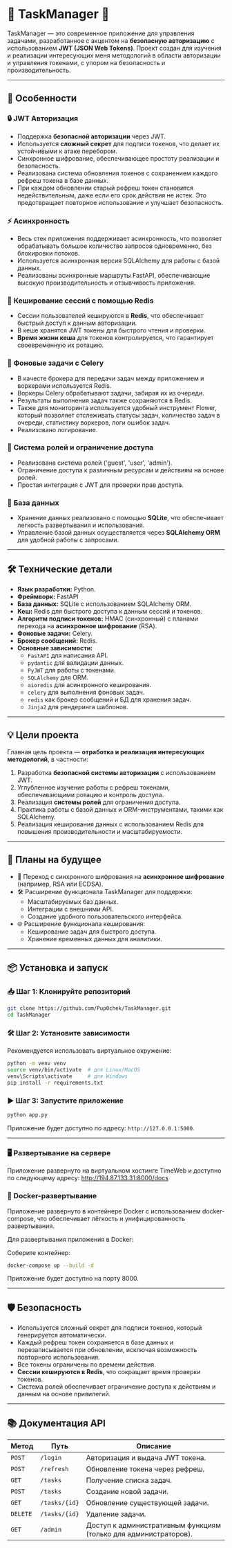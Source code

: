 
# 🌟 **TaskManager** 🌟

TaskManager — это современное приложение для управления задачами, разработанное с акцентом на **безопасную авторизацию** с использованием **JWT (JSON Web Tokens)**. Проект создан для изучения и реализации интересующих меня методологий в области авторизации и управления токенами, с упором на безопасность и производительность.

---

## 🚀 **Особенности**

### 🔒 **JWT Авторизация**
- Поддержка **безопасной авторизации** через JWT.
- Используется **сложный секрет** для подписи токенов, что делает их устойчивыми к атаке перебором.
- Синхронное шифрование, обеспечивающее простоту реализации и безопасность.
- Реализована система обновления токенов с сохранением каждого рефреш токена в базе данных.
- При каждом обновлении старый рефреш токен становится недействительным, даже если его срок действия не истек. Это предотвращает повторное использование и улучшает безопасность.

### ⚡ **Асинхронность**
- Весь стек приложения поддерживает асинхронность, что позволяет обрабатывать большое количество запросов одновременно, без блокировки потоков.
- Используется асинхронная версия SQLAlchemy для работы с базой данных.
- Реализованы асинхронные маршруты FastAPI, обеспечивающие высокую производительность и отзывчивость приложения.

### 🧰 **Кеширование сессий с помощью Redis**
- Сессии пользователей кешируются в **Redis**, что обеспечивает быстрый доступ к данным авторизации.
- В кеше хранятся JWT токены для быстрого чтения и проверки.
- **Время жизни кеша** для токенов контролируется, что гарантирует своевременную их ротацию.

### 🔄 **Фоновые задачи с Celery**
- В качесте брокера для передачи задач между приложением и воркерами используется Redis.
- Воркеры Celery обрабатывают задачи, забирая их из очереди.
- Результаты выполнения задач также сохраняются в Redis.
- Также для мониторинга используется удобный инструмент Flower, который позволяет отслеживать статусы задач, количество задач в очереди, статистику воркеров, логи ошибок задач.
- Реализовано логирование.

### 🔑 **Система ролей и ограничение доступа**
- Реализована система ролей ('guest', 'user', 'admin').
- Ограничение доступа к различным ресурсам и действиям на основе ролей.
- Простая интеграция с JWT для проверки прав доступа.

### 💾 **База данных**
- Хранение данных реализовано с помощью **SQLite**, что обеспечивает легкость развертывания и использования.
- Управление базой данных осуществляется через **SQLAlchemy ORM** для удобной работы с запросами.

---

## 🛠 **Технические детали**

- **Язык разработки:** Python.
- **Фреймворк:** FastAPI
- **База данных:** SQLite с использованием SQLAlchemy ORM.
- **Кеш:** Redis для быстрого доступа к данным сессий и токенов.
- **Алгоритм подписи токенов:** HMAC (синхронный) с планами перехода на **асинхронное шифрование** (RSA).
- **Фоновые задачи:** Celery.
- **Брокер сообщений:** Redis.
- **Основные зависимости:**
  - `FastAPI` для написания API.
  - `pydantic` для валидации данных.
  - `PyJWT` для работы с токенами.
  - `SQLAlchemy` для ORM.
  - `aioredis` для асинхронного кеширования.
  - `celery` для выполнения фоновых задач.
  - `redis` как брокер сообщений и БД для хранения задач.
  - `Jinja2` для рендеринга шаблонов.
---

## 💡 **Цели проекта**

Главная цель проекта — **отработка и реализация интересующих методологий**, в частности:

1. Разработка **безопасной системы авторизации** с использованием JWT.
2. Углубленное изучение работы с рефреш токенами, обеспечивающими ротацию и контроль доступа.
3. Реализация **системы ролей** для ограничения доступа.
4. Практика работы с базой данных и ORM-инструментами, такими как SQLAlchemy.
5. Реализация кеширования данных с использованием Redis для повышения производительности и масштабируемости.

---

## 🔮 **Планы на будущее**

- 🚧 Переход с синхронного шифрования на **асинхронное шифрование** (например, RSA или ECDSA).
- 🛠 Расширение функционала TaskManager для поддержки:
  - Масштабируемых баз данных.
  - Интеграции с внешними API.
  - Создание удобного пользовательского интерфейса.
- 🌐 Расширение функционала кеширования:
  - Кеширование задач для быстрого доступа.
  - Хранение временных данных для аналитики.

---

## 📦 **Установка и запуск**

### 📥 **Шаг 1: Клонируйте репозиторий**
```bash
git clone https://github.com/Pup0chek/TaskManager.git
cd TaskManager
```

### 🛠 **Шаг 2: Установите зависимости**
Рекомендуется использовать виртуальное окружение:
```bash
python -m venv venv
source venv/bin/activate  # для Linux/MacOS
venv\Scripts\activate     # для Windows
pip install -r requirements.txt
```

### ▶️ **Шаг 3: Запустите приложение**
```bash
python app.py
```

Приложение будет доступно по адресу: `http://127.0.0.1:5000`.

---

### 🖥 Развертывание на сервере
Приложение развернуто на виртуальном хостинге TimeWeb и доступно по следующему адресу: http://194.87.133.31:8000/docs

### 🐳 Docker-развертывание
Приложение развернуто в контейнере Docker с использованием docker-compose, что обеспечивает лёгкость и унифицированность развертывания.

Для развертывания приложения в Docker:

Соберите контейнер:

```bash
docker-compose up --build -d
```
Приложение будет доступно на порту 8000.

---

## 🛡 **Безопасность**

- Используется сложный секрет для подписи токенов, который генерируется автоматически.
- Каждый рефреш токен сохраняется в базе данных и перезаписывается при обновлении, исключая возможность повторного использования.
- Все токены ограничены по времени действия.
- **Сессии кешируются в Redis**, что сокращает время проверки токенов.
- Система ролей обеспечивает ограничение доступа к действиям и данным на основе привилегий.

---

## 📚 **Документация API**

| Метод   | Путь                | Описание                                                         |
|---------|---------------------|------------------------------------------------------------------|
| `POST`  | `/login`            | Авторизация и выдача JWT токена.                                 |
| `POST`  | `/refresh`          | Обновление токена через рефреш.                                  |
| `GET`   | `/tasks`            | Получение списка задач.                                          |
| `POST`  | `/tasks`            | Создание новой задачи.                                           |
| `GET`   | `/tasks/{id}`       | Обновление существующей задачи.                                  |
| `DELETE`| `/tasks/{id}`       | Удаление задачи.                                                 |
| `GET`   | `/admin`            | Доступ к административным функциям (только для администраторов). |



